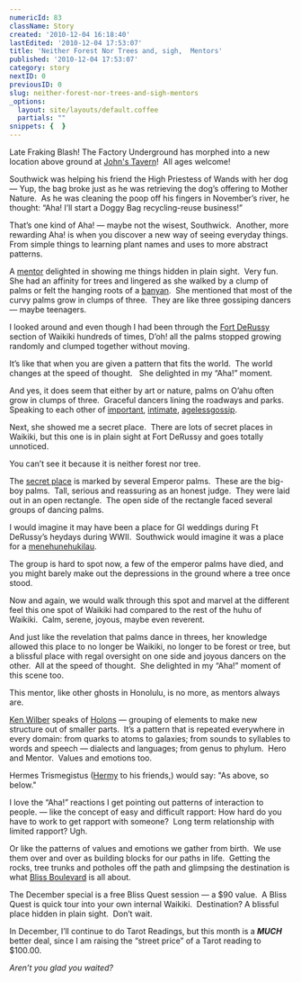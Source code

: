 ```yaml
---
numericId: 83
className: Story
created: '2010-12-04 16:18:40'
lastEdited: '2010-12-04 17:53:07'
title: 'Neither Forest Nor Trees and, sigh,  Mentors'
published: '2010-12-04 17:53:07'
category: story
nextID: 0
previousID: 0
slug: neither-forest-nor-trees-and-sigh-mentors
_options:
  layout: site/layouts/default.coffee
  partials: ""
snippets: {  }
---
```

Late Fraking Blash! The Factory Underground has morphed into a new location above ground at [John's Tavern][0]! &nbsp;All ages welcome!

Southwick was helping his friend the High Priestess of Wands with her dog &mdash; Yup, the bag broke just as he was retrieving the dog&rsquo;s offering to Mother Nature.&nbsp; As he was cleaning the poop off his fingers in November&rsquo;s river, he thought: &ldquo;Aha! I&rsquo;ll start a Doggy Bag recycling-reuse business!&rdquo;

That&rsquo;s one kind of Aha! &mdash; maybe not the wisest, Southwick.&nbsp; Another, more rewarding Aha! is when you discover a new way of seeing everyday things.&nbsp; From simple things to learning plant names and uses to more abstract patterns.

A [mentor][1] delighted in showing me things hidden in plain sight.&nbsp; Very fun.&nbsp; She had an affinity for trees and lingered as she walked by a clump of palms or felt the hanging roots of a [banyan][2].&nbsp; She mentioned that most of the curvy palms grow in clumps of three.&nbsp; They are like three gossiping dancers &mdash; maybe teenagers.

I looked around and even though I had been through the [Fort DeRussy][3] section of Waikiki hundreds of times, D&rsquo;oh! all the palms stopped growing randomly and clumped together without moving.

It&rsquo;s like that when you are given a pattern that fits the world.&nbsp; The world changes at the speed of thought. &nbsp; She delighted in my &ldquo;Aha!&rdquo; moment.

And yes, it does seem that either by art or nature, palms on O&rsquo;ahu often grow in clumps of three.&nbsp; Graceful dancers lining the roadways and parks.&nbsp; Speaking to each other of [important][4], [intimate][5], [ageless][6][gossip][7].

Next, she showed me a secret place.&nbsp; There are lots of secret places in Waikiki, but this one is in plain sight at Fort DeRussy and goes totally unnoticed.

You can&rsquo;t see it because it is neither forest nor tree.

The [secret place][8] is marked by several Emperor palms.&nbsp; These are the big-boy palms.&nbsp; Tall, serious and reassuring as an honest judge.&nbsp; They were laid out in an open rectangle.&nbsp; The open side of the rectangle faced several groups of dancing palms.

I would imagine it may have been a place for GI weddings during Ft DeRussy&rsquo;s heydays during WWII. &nbsp;Southwick would imagine it was a place for a [menehune][9][hukilau][10].

The group is hard to spot now, a few of the emperor palms have died, and you might barely make out the depressions in the ground where a tree once stood.

Now and again, we would walk through this spot and marvel at the different feel this one spot of Waikiki had compared to the rest of the huhu of Waikiki.&nbsp; Calm, serene, joyous, maybe even reverent.

And just like the revelation that palms dance in threes, her knowledge allowed this place to no longer be Waikiki, no longer to be forest or tree, but a blissful place with regal oversight on one side and joyous dancers on the other.&nbsp; All at the speed of thought.&nbsp; She delighted in my &ldquo;Aha!&rdquo; moment of this scene too.

This mentor, like other ghosts in Honolulu, is no more, as mentors always are.&nbsp;

[Ken Wilber][11] speaks of [Holons][12] &mdash; grouping of elements to make new structure out of smaller parts.&nbsp; It&rsquo;s a pattern that is repeated everywhere in every domain: from quarks to atoms to galaxies; from sounds to syllables to words and speech &mdash; dialects and languages; from genus to phylum.&nbsp; Hero and Mentor.&nbsp; Values and emotions too.

Hermes Trismegistus ([Hermy][13] to his friends,)&nbsp;would say: &quot;As above, so below.&quot;

I love the &ldquo;Aha!&rdquo; reactions I get pointing out patterns of interaction to people. &mdash; like the concept of easy and difficult rapport: How hard do you have to work to get rapport with someone?&nbsp; Long term relationship with limited rapport? Ugh.

Or like the patterns of values and emotions we gather from birth.&nbsp; We use them over and over as building blocks for our paths in life.&nbsp; Getting the rocks, tree trunks and potholes off the path and glimpsing the destination is what [Bliss Boulevard][14] is all about.

The December special is a free Bliss Quest session &mdash; a $90 value.&nbsp; A Bliss Quest is quick tour into your own internal Waikiki.&nbsp; Destination? A blissful place hidden in plain sight.&nbsp; Don&rsquo;t wait.

In December, I&rsquo;ll continue to do Tarot Readings, but this month is a **_MUCH_** better deal, since I am raising the &ldquo;street price&rdquo; of a Tarot reading to $100.00.

_Aren&rsquo;t you glad you waited?_

[0]: http://maps.google.com/maps/ms?ie=UTF8&amp;hl=en&amp;msa=0&amp;ll=45.590669,-122.754756&amp;spn=0.002516,0.003551&amp;t=h&amp;z=18&amp;msid=114144299215869109392.0004969fe04ec6e3cc721
[1]: http://en.wikipedia.org/wiki/Obi-Wan_Kenobi
[2]: http://prateekv.wordpress.com/2008/12/24/limca-book-of-records-quiz-2008-prelims/banyan-tree/
[3]: http://www.hiarmymuseumsoc.org/
[4]: http://gawker.com/5396065/lindsay-lohan-is-back-on-boys
[5]: http://gossipteen.com/
[6]: http://www.google.com/search?rls=en&amp;q=celeb+gossip+sites&amp;ie=UTF-8&amp;oe=UTF-8
[7]: http://www.google.com/search?rls=en&amp;q=sports+football+basketball+baseball&amp;ie=UTF-8&amp;oe=UTF-8
[8]: http://maps.google.com/maps/ms?&amp;oe=UTF-8&amp;ie=UTF8&amp;hq=&amp;hnear=Waikiki,+Honolulu,+HI&amp;gl=us&amp;ei=Pub6TNb8NYmssAP3w4X3DQ&amp;oi=geocode_result&amp;ved=0CB0Q8gEwAA&amp;hl=en&amp;msa=0&amp;msid=114144299215869109392.0004969f75c0606f90b80&amp;t=h&amp;z=20
[9]: http://en.wikipedia.org/wiki/Menehune
[10]: http://www.huffingtonpost.com/2010/12/04/state-department-to-colum_n_792059.html
[11]: http://www.kenwilber.com/home/landing/index.html
[12]: http://en.wikipedia.org/wiki/Holon_(philosophy)
[13]: http://www.google.com/search?rls=en&amp;q=hermes+trismegistus&amp;ie=UTF-8&amp;oe=UTF-8
[14]: http://blissblvd.com/